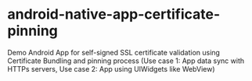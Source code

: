 # android-native-app-certificate-pinning
Demo Android App for self-signed SSL certificate validation using Certificate Bundling and pinning process (Use case 1: App data sync with HTTPs servers, Use case 2: App using UIWidgets like WebView)
